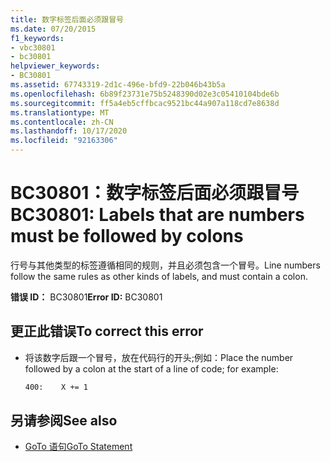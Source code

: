 ```yaml
---
title: 数字标签后面必须跟冒号
ms.date: 07/20/2015
f1_keywords:
- vbc30801
- bc30801
helpviewer_keywords:
- BC30801
ms.assetid: 67743319-2d1c-496e-bfd9-22b046b43b5a
ms.openlocfilehash: 6b89f23731e75b5248390d02e3c05410104bde6b
ms.sourcegitcommit: ff5a4eb5cffbcac9521bc44a907a118cd7e8638d
ms.translationtype: MT
ms.contentlocale: zh-CN
ms.lasthandoff: 10/17/2020
ms.locfileid: "92163306"
---
```

# <a name="bc30801-labels-that-are-numbers-must-be-followed-by-colons"></a><span data-ttu-id="c73d5-102">BC30801：数字标签后面必须跟冒号</span><span class="sxs-lookup"><span data-stu-id="c73d5-102">BC30801: Labels that are numbers must be followed by colons</span></span>

<span data-ttu-id="c73d5-103">行号与其他类型的标签遵循相同的规则，并且必须包含一个冒号。</span><span class="sxs-lookup"><span data-stu-id="c73d5-103">Line numbers follow the same rules as other kinds of labels, and must contain a colon.</span></span>

 <span data-ttu-id="c73d5-104">**错误 ID：** BC30801</span><span class="sxs-lookup"><span data-stu-id="c73d5-104">**Error ID:** BC30801</span></span>

## <a name="to-correct-this-error"></a><span data-ttu-id="c73d5-105">更正此错误</span><span class="sxs-lookup"><span data-stu-id="c73d5-105">To correct this error</span></span>

- <span data-ttu-id="c73d5-106">将该数字后跟一个冒号，放在代码行的开头;例如：</span><span class="sxs-lookup"><span data-stu-id="c73d5-106">Place the number followed by a colon at the start of a line of code; for example:</span></span>

    ```vb
    400:    X += 1
    ```

## <a name="see-also"></a><span data-ttu-id="c73d5-107">另请参阅</span><span class="sxs-lookup"><span data-stu-id="c73d5-107">See also</span></span>

- [<span data-ttu-id="c73d5-108">GoTo 语句</span><span class="sxs-lookup"><span data-stu-id="c73d5-108">GoTo Statement</span></span>](../statements/goto-statement.md)
